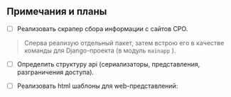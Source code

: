 ## Примечания и планы

- [ ] Реализовать скрапер сбора информации с сайтов СРО.

> Сперва реализую отдельный пакет, затем встрою его в качестве 
> команды для Django-проекта (в модуль `mainapp` ).

- [ ] Определить структуру api (сериализаторы, представления, разграничения доступа).
- [ ] Реализовать html шаблоны для web-представлений:
 